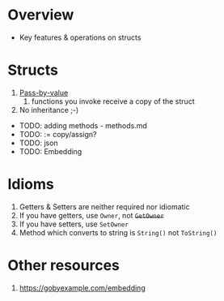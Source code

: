# Overview
- Key features & operations on structs

# Structs
1. [Pass-by-value](TODO)
    1. functions you invoke receive a copy of the struct
1. No inheritance ;-)


- TODO: adding methods - methods.md
- TODO: := copy/assign?
- TODO: json
- TODO: Embedding


# Idioms
1. Getters & Setters are neither required nor idiomatic
1. If you have getters, use `Owner`, not ~~`GetOwner`~~
1. If you have setters, use `SetOwner`
1. Method which converts to string is `String()` not `ToString()`

# Other resources
1. https://gobyexample.com/embedding

